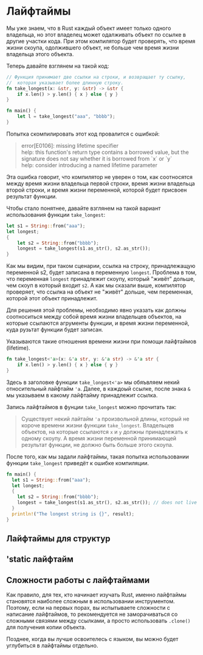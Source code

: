# Лайфтаймы

Мы уже знаем, что в Rust каждый объект имеет только одного владельца, но этот владелец может одалживать объект по ссылке в другие участки кода. При этом компилятор будет проверять, что время жизни скоупа, одолжившего объект, не больше чем время жизни владельца этого объекта.

Теперь давайте взглянем на такой код:

```rust
// Функция принимает две ссылки на строки, и возвращает ту ссылку,
//  которая указывает более длинную строку.
fn take_longest(x: &str, y: &str) -> &str {
    if x.len() > y.len() { x } else { y }
}

fn main() {
    let l = take_longest("aaa", "bbbb");
}
```

Попытка скомпилировать этот код провалится с ошибкой:

> error\[E0106]: missing lifetime specifier\
> help: this function's return type contains a borrowed value, but the signature does not say whether it is borrowed from \`x\` or \`y\`\
> help: consider introducing a named lifetime parameter

Эта ошибка говорит, что компилятор не уверен о том, как соотносятся между время жизни владельца первой строки, время жизни владельца второй строки, и время жизни переменной, которой будет присвоен результат функции.

Чтобы стало понятнее, давайте взглянем на такой вариант использования функции `take_longest`:

```rust
let s1 = String::from("aaa");
let longest;
{
    let s2 = String::from("bbbb");
    longest = take_longest(s1.as_str(), s2.as_str());
}
```

Как мы видим, при таком сценарии, ссылка на строку, принадлежащую переменной s2, будет записана в переменную `longest`. Проблема в том, что переменная `longest` принадлежит скоупу, который "живёт" дольше, чем скоуп в который входит `s2`. А как мы сказали выше, компилятор проверяет, что ссылка на объект не "живёт" дольше, чем переменная, которой этот объект принадлежит.

Для решения этой проблемы, необходимо явно указать как должны соотноситься между собой время жизни владельцев объектов, на которые ссылаются агрументы функции, и время жизни переменной, куда рузьтат функции будет записан.

Указываются такие отношения времени жизни при помощи лайфтаймов (lifetime).

```rust
fn take_longest<'a>(x: &'a str, y: &'a str) -> &'a str {
    if x.len() > y.len() { x } else { y }
}
```

Здесь в заголовке функции `take_longest<'a>` мы обяъвляем некий относительный лайфтайм `'a`. Далее, в каждоый ссылке, после знака `&` мы указываем в какому лайфтайму принадлежит ссылка.

Запись лайфтаймов в фунции `take_longest` можно прочитать так:

> Cуществует некий лайтайм `'a` произвольной длины, который не короче времени жизни функции `take_longest`. Владельцев объектов, на которые ссылаются `x` и `y` должны принадлежать к одному скоупу. А время жизни переменной принимающей результат функции, не должно быть больше этого скоупа.

После того, как мы задали лайфтаймы, такая попытка использовании функции `take_longest` приведёт к ошибке компиляции.

```rust
fn main() {
  let s1 = String::from("aaa");
  let longest;
  {
    let s2 = String::from("bbbb");
    longest = take_longest(s1.as_str(), s2.as_str()); // does not live long enough
  }
  println!("The longest string is {}", result);
}
```

## Лайфтаймы для структур



## 'static лайфтайм



## Сложности работы с лайфтаймами

Как правило, для тех, кто начинает изучать Rust, именно лайфтаймы становятся наиболее сложным в использовании инструментом. Поэтому, если на первых порах, вы испытываете сложности с написание лайфтаймов, то рекомендуется не заморачиваться со сложными связями между ссылками, а просто использовать `.clone()` для получения копии объекта.

Позднее, когда вы лучше  освоителесь с языком, вы можно будет углубиться в лайфтаймы отдельно.
